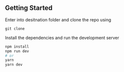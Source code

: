 ## Getting Started

Enter into desitnation folder and clone the repo using

```
git clone 
```
Install the dependencies and run the development server

```bash
npm install
npm run dev
# or
yarn
yarn dev
```
